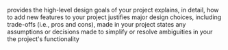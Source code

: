 provides the high-level design goals of your project
explains, in detail, how to add new features to your project
justifies major design choices, including trade-offs (i.e., pros and cons), made in your project
states any assumptions or decisions made to simplify or resolve ambiguities in your the project's functionality